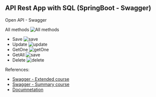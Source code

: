 ## API Rest App with SQL (SpringBoot - Swagger)


Open API - Swagger 

All methods
![All methods](S05T01N02DebonMiquel/src/main/resources/static/images/allMethodss.png)

- Save
![save](S05T01N02DebonMiquel/src/main/resources/static/images/save.png)
- Update
  ![update](S05T01N02DebonMiquel/src/main/resources/static/images/update.png)
- GetOne
  ![getOne](S05T01N02DebonMiquel/src/main/resources/static/images/getOne.png)
- GetAll
  ![save](S05T01N02DebonMiquel/src/main/resources/static/images/getAll.png)
- Delete
  ![delete](S05T01N02DebonMiquel/src/main/resources/static/images/delete.png)


References:
- [Swagger - Extended course](https://www.youtube.com/watch?v=0vqgWQIVfMI&t=2538s)
- [Swagger - Summary course](https://www.youtube.com/watch?v=2o_3hjUPAfQ)
- [Documnetation](https://www.bezkoder.com/swagger-3-annotations/)